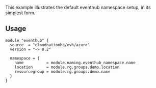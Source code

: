 This example illustrates the default eventhub namespace setup, in its simplest form.

## Usage

```hcl
module "eventhub" {
  source  = "cloudnationhq/evh/azure"
  version = "~> 0.2"

  namespace = {
    name          = module.naming.eventhub_namespace.name
    location      = module.rg.groups.demo.location
    resourcegroup = module.rg.groups.demo.name
  }
}
```
